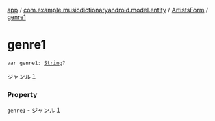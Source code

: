 [app](../../index.md) / [com.example.musicdictionaryandroid.model.entity](../index.md) / [ArtistsForm](index.md) / [genre1](./genre1.md)

# genre1

`var genre1: `[`String`](https://kotlinlang.org/api/latest/jvm/stdlib/kotlin/-string/index.html)`?`

ジャンル１

### Property

`genre1` - ジャンル１